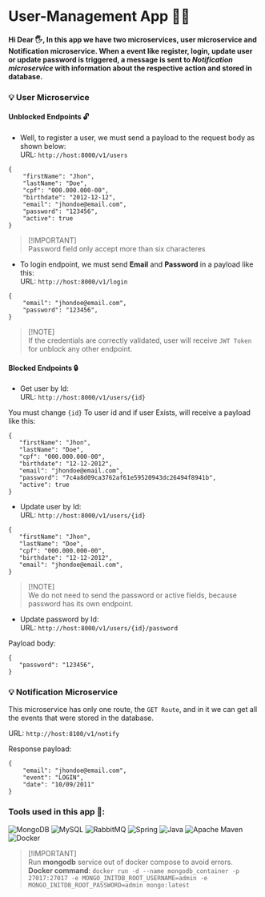 # User-Management App 🧑‍💻

#### Hi Dear 🖐️, In this app we have two microservices, **user microservice** and **Notification microservice**. When a event like register, login, update user or update password is triggered, a message is sent to *Notification microservice* with information about the respective action and stored in database.

### 💡 User Microservice

#### Unblocked Endpoints 🔓

- Well, to register a user, we must send a payload to the request body as shown below:<br>
URL: `http://host:8000/v1/users`
~~~~
{
    "firstName": "Jhon",
    "lastName": "Doe",
    "cpf": "000.000.000-00",
    "birthdate": "2012-12-12",
    "email": "jhondoe@email.com",
    "password": "123456",
    "active": true
}
~~~~
> [!IMPORTANT]<br>
> Password field only accept more than six characteres

- To login endpoint, we must send **Email** and **Password** in a payload like this:<br>
URL: `http://host:8000/v1/login`
~~~~
{
    "email": "jhondoe@email.com",
    "password": "123456",
}
~~~~
> [!NOTE]<br>
> If the credentials are correctly validated, user will receive `JWT Token` for unblock any other endpoint.

#### Blocked Endpoints 🔒

- Get user by Id: <br>
URL: `http://host:8000/v1/users/{id}`

You must change `{id}` To user id and if user Exists, will receive a payload like this:
 ~~~~
{
    "firstName": "Jhon",
    "lastName": "Doe",
    "cpf": "000.000.000-00",
    "birthdate": "12-12-2012",
    "email": "jhondoe@email.com",
    "password": "7c4a8d09ca3762af61e59520943dc26494f8941b",
    "active": true
}
~~~~

- Update user by Id: <br>
URL: `http://host:8000/v1/users/{id}`

 ~~~~
{
    "firstName": "Jhon",
    "lastName": "Doe",
    "cpf": "000.000.000-00",
    "birthdate": "12-12-2012",
    "email": "jhondoe@email.com",
}
~~~~

>[!NOTE]<br>
> We do not need to send the password or active fields, because password has its own endpoint.

- Update password by Id: <br>
URL: `http://host:8000/v1/users/{id}/password`

Payload body:

 ~~~~
{
    "password": "123456",
}
~~~~

### 💡 Notification Microservice

This microservice has only one route, the `GET Route`, and in it we can get all the events that were stored in the database.

URL: `http://host:8100/v1/notify`

Response payload:
~~~~
{
    "email": "jhondoe@email.com",
    "event": "LOGIN",
    "date": "10/09/2011"
}
~~~~

### Tools used in this app 🔧:

![MongoDB](https://img.shields.io/badge/MongoDB-%234ea94b.svg?style=for-the-badge&logo=mongodb&logoColor=white)
![MySQL](https://img.shields.io/badge/mysql-%2300f.svg?style=for-the-badge&logo=mysql&logoColor=white)
![RabbitMQ](https://img.shields.io/badge/Rabbitmq-FF6600?style=for-the-badge&logo=rabbitmq&logoColor=white)
![Spring](https://img.shields.io/badge/spring-%236DB33F.svg?style=for-the-badge&logo=spring&logoColor=white)
![Java](https://img.shields.io/badge/java-%23ED8B00.svg?style=for-the-badge&logo=openjdk&logoColor=white)
![Apache Maven](https://img.shields.io/badge/Apache%20Maven-C71A36?style=for-the-badge&logo=Apache%20Maven&logoColor=white)
![Docker](https://img.shields.io/badge/docker-%230db7ed.svg?style=for-the-badge&logo=docker&logoColor=white)

> [!IMPORTANT]<br>
> Run **mongodb** service out of docker compose to avoid errors. <br>
> **Docker command**: `docker run -d --name mongodb_container -p 27017:27017 -e MONGO_INITDB_ROOT_USERNAME=admin -e MONGO_INITDB_ROOT_PASSWORD=admin mongo:latest`
